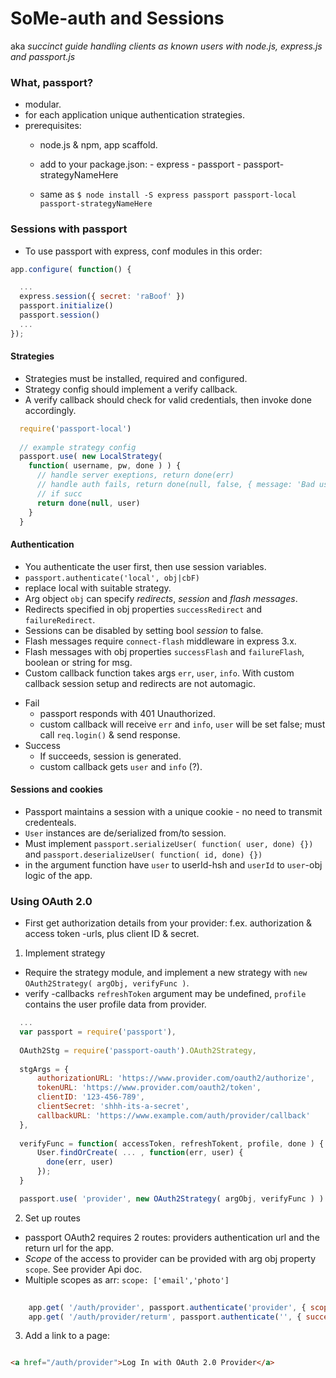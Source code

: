 SoMe-auth and Sessions
======================
aka _succinct guide handling clients as known users with node.js, express.js and passport.js_

### What, passport?

- modular.
- for each application unique authentication strategies.
- prerequisites:
  - node.js & npm, app scaffold.
  - add to your package.json:
        - express
        - passport
        - passport-strategyNameHere

  - same as `$ node install -S express passport passport-local passport-strategyNameHere`

### Sessions with passport

- To use passport with express, conf modules in this order:

```javascript
app.configure( function() {

  ...
  express.session({ secret: 'raBoof' })
  passport.initialize()
  passport.session()
  ...
});

````

#### Strategies
- Strategies must be installed, required and configured.
- Strategy config should implement a verify callback.
- A verify callback should check for valid credentials, then invoke done accordingly.

```javascript
  require('passport-local')
  
  // example strategy config
  passport.use( new LocalStrategy( 
    function( username, pw, done ) ) {
      // handle server exeptions, return done(err)
      // handle auth fails, return done(null, false, { message: 'Bad username.'})
      // if succ
      return done(null, user)
    }
  }
```

#### Authentication
- You authenticate the user first, then use session variables.
- `passport.authenticate('local', obj|cbF)`
- replace local with suitable strategy.
- Arg object `obj` can specify _redirects_, _session_ and _flash messages_.
- Redirects specified in obj properties `successRedirect` and `failureRedirect`.
- Sessions can be disabled by setting bool _session_ to false.
- Flash messages require `connect-flash` middleware in express 3.x.
- Flash messages with obj properties `successFlash` and `failureFlash`, boolean or string for msg.
- Custom callback function takes args `err`, `user`, `info`. With custom callback session setup and redirects are not automagic.
* Fail
  - passport responds with 401 Unauthorized.
  - custom callback will receive `err` and `info`, `user` will be set false; must call `req.login()` & send response.
* Success
  - If succeeds, session is generated.
  - custom callback gets `user` and `info` (?).

#### Sessions and cookies
- Passport maintains a session with a unique cookie - no need to transmit credenteals.
- `User` instances are de/serialized from/to session.
- Must implement `passport.serializeUser( function( user, done) {})` and `passport.deserializeUser( function( id, done) {})`
- in the argument function have `user` to userId-hsh and `userId` to `user`-obj logic of the app.

### Using OAuth 2.0
- First get authorization details from your provider: f.ex. authorization & access token -urls, plus client ID & secret.

1. Implement strategy
  - Require the strategy module, and implement a new strategy with `new OAuth2Strategy( argObj, verifyFunc )`.
  - verify -callbacks `refreshToken` argument may be undefined, `profile` contains the user profile data from provider.

```javascript
  ...
  var passport = require('passport'), 
  
  OAuth2Stg = require('passport-oauth').OAuth2Strategy,
  
  stgArgs = { 
      authorizationURL: 'https://www.provider.com/oauth2/authorize',
      tokenURL: 'https://www.provider.com/oauth2/token',
      clientID: '123-456-789',
      clientSecret: 'shhh-its-a-secret',
      callbackURL: 'https://www.example.com/auth/provider/callback'
  },
  
  verifyFunc = function( accessToken, refreshTokent, profile, done ) {
      User.findOrCreate( ... , function(err, user) {
        done(err, user)
      });
  }

  passport.use( 'provider', new OAuth2Strategy( argObj, verifyFunc ) )

```

2. Set up routes
  - passport OAuth2 requires 2 routes: providers authentication url and the return url for the app.
  - _Scope_ of the access to provider can be provided with arg obj property `scope`. See provider Api doc.
  - Multiple scopes as arr: `scope: ['email','photo']`

```javascript
    
    app.get( '/auth/provider', passport.authenticate('provider', { scope: 'email' }) ) 
    app.get( '/auth/provider/returm', passport.authenticate('', { successRedirect: '/app', failureRedirect: '/log' }) )

```

3. Add a link to a page: 

```html

<a href="/auth/provider">Log In with OAuth 2.0 Provider</a>

```

